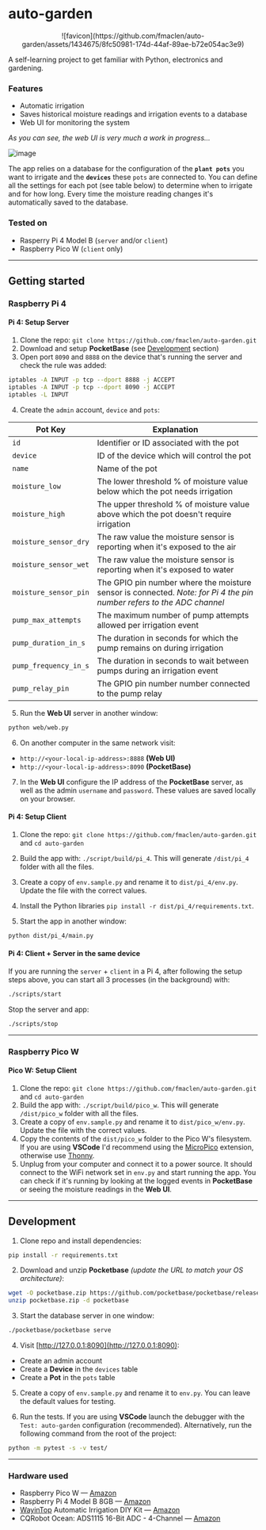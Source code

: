 # auto-garden

<p align="center">![favicon](https://github.com/fmaclen/auto-garden/assets/1434675/8fc50981-174d-44af-89ae-b72e054ac3e9)</p>

A self-learning project to get familiar with Python, electronics and gardening.

### Features

- Automatic irrigation
- Saves historical moisture readings and irrigation events to a database
- Web UI for monitoring the system

_As you can see, the web UI is very much a work in progress..._

![image](https://github.com/fmaclen/auto-garden/assets/1434675/c609872c-84b3-400e-bbe6-70eb5249782a)

The app relies on a database for the configuration of the **`plant pots`** you want to irrigate and the **`devices`** these `pots` are connected to. You can define all the settings for each pot (see table below) to determine when to irrigate and for how long. Every time the moisture reading changes it's automatically saved to the database.

### Tested on

- Rasperry Pi 4 Model B (`server` and/or `client`)
- Raspberry Pico W (`client` only)

---

## Getting started

### Raspberry Pi 4

#### Pi 4: Setup Server

1. Clone the repo: `git clone https://github.com/fmaclen/auto-garden.git`
2. Download and setup **PocketBase** (see [Development](#development) section)
3. Open port `8090` and `8888` on the device that's running the server and check the rule was added:

```bash
iptables -A INPUT -p tcp --dport 8888 -j ACCEPT
iptables -A INPUT -p tcp --dport 8090 -j ACCEPT
iptables -L INPUT
```

4. Create the `admin` account, `device` and `pots`:

| Pot Key               | Explanation                                                                                                           |
| --------------------- | --------------------------------------------------------------------------------------------------------------------- |
| `id`                  | Identifier or ID associated with the pot                                                                              |
| `device`              | ID of the device which will control the pot                                                                           |
| `name`                | Name of the pot                                                                                                       |
| `moisture_low`        | The lower threshold % of moisture value below which the pot needs irrigation                                          |
| `moisture_high`       | The upper threshold % of moisture value above which the pot doesn't require irrigation                                |
| `moisture_sensor_dry` | The raw value the moisture sensor is reporting when it's exposed to the air                                           |
| `moisture_sensor_wet` | The raw value the moisture sensor is reporting when it's exposed to water                                             |
| `moisture_sensor_pin` | The GPIO pin number where the moisture sensor is connected. _Note: for Pi 4 the pin number refers to the ADC channel_ |
| `pump_max_attempts`   | The maximum number of pump attempts allowed per irrigation event                                                      |
| `pump_duration_in_s`  | The duration in seconds for which the pump remains on during irrigation                                               |
| `pump_frequency_in_s` | The duration in seconds to wait between pumps during an irrigation event                                              |
| `pump_relay_pin`      | The GPIO pin number number connected to the pump relay                                                                |

5. Run the **Web UI** server in another window:

```bash
python web/web.py
```

6. On another computer in the same network visit:

- `http://<your-local-ip-address>:8888` **(Web UI)**
- `http://<your-local-ip-address>:8090` **(PocketBase)**

7. In the **Web UI** configure the IP address of the **PocketBase** server, as well as the admin `username` and `password`. These values are saved locally on your browser.

#### Pi 4: Setup Client

1. Clone the repo: `git clone https://github.com/fmaclen/auto-garden.git` and `cd auto-garden`
2. Build the app with: `./script/build/pi_4`. This will generate `/dist/pi_4` folder with all the files.
3. Create a copy of `env.sample.py` and rename it to `dist/pi_4/env.py`. Update the file with the correct values.
4. Install the Python libraries `pip install -r dist/pi_4/requirements.txt`.

5. Start the app in another window:

```bash
python dist/pi_4/main.py
```

#### Pi 4: Client + Server in the same device

If you are running the `server` + `client` in a Pi 4, after following the setup steps above, you can start all 3 processes (in the background) with:

```bash
./scripts/start
```

Stop the server and app:

```bash
./scripts/stop
```

---

### Raspberry Pico W

#### Pico W: Setup Client

1. Clone the repo: `git clone https://github.com/fmaclen/auto-garden.git` and `cd auto-garden`
2. Build the app with: `./script/build/pico_w`. This will generate `/dist/pico_w` folder with all the files.
3. Create a copy of `env.sample.py` and rename it to `dist/pico_w/env.py`. Update the file with the correct values.
4. Copy the contents of the `dist/pico_w` folder to the Pico W's filesystem. If you are using **VSCode** I'd recommend using the [MicroPico](https://github.com/paulober/MicroPico/) extension, otherwise use [Thonny](https://thonny.org/).
5. Unplug from your computer and connect it to a power source. It should connect to the WiFi network set in `env.py` and start running the app. You can check if it's running by looking at the logged events in **PocketBase** or seeing the moisture readings in the **Web UI**.

---

## Development

1. Clone repo and install dependencies:

```bash
pip install -r requirements.txt
```

2. Download and unzip **Pocketbase** _(update the URL to match your OS architecture)_:

```bash
wget -O pocketbase.zip https://github.com/pocketbase/pocketbase/releases/download/v0.16.10/pocketbase_0.16.10_darwin_amd64.zip
unzip pocketbase.zip -d pocketbase
```

3. Start the database server in one window:

```bash
./pocketbase/pocketbase serve
```

4. Visit [http://127.0.0.1:8090](http://127.0.0.1:8090):

- Create an admin account
- Create a **Device** in the `devices` table
- Create a **Pot** in the `pots` table

5. Create a copy of `env.sample.py` and rename it to `env.py`. You can leave the default values for testing.

6. Run the tests. If you are using **VSCode** launch the debugger with the `Test: auto-garden` configuration (recommended). Alternatively, run the following command from the root of the project:

```bash
python -m pytest -s -v test/
```

---

### Hardware used

- Raspberry Pico W — [Amazon](https://www.amazon.com/Raspberry-Pico-Header-Pre-soldered-Headers/dp/B0BCFNX7KF?&_encoding=UTF8&tag=str1ct04st3r-20&linkCode=ur2&linkId=cdda9d5a8ca6995692981e911cece39c&camp=1789&creative=9325)
- Raspberry Pi 4 Model B 8GB — [Amazon](https://www.amazon.com/Raspberry-Pi-Computer-Suitable-Workstation/dp/B0899VXM8F/ref=sr_1_1?keywords=raspberry+pi+8gb&qid=1688998636&sr=8-1&ufe=app_do%253Aamzn1.fos.18ed3cb5-28d5-4975-8bc7-93deae8f9840&_encoding=UTF8&tag=str1ct04st3r-20&linkCode=ur2&linkId=a16c5297cc8d7943b6fc6e316b44c16d&camp=1789&creative=9325)
- [WayinTop](https://github.com/wayintop) Automatic Irrigation DIY Kit — [Amazon](https://www.amazon.com/gp/product/B07TMVNTDK/ref=ox_sc_act_title_1?smid=A22PZZC3JNHS9L&psc=1&_encoding=UTF8&tag=str1ct04st3r-20&linkCode=ur2&linkId=ce6d47f9b6c66d7ddfdfc58f7a0bfc32&camp=1789&creative=9325)
- CQRobot Ocean: ADS1115 16-Bit ADC - 4-Channel — [Amazon](https://www.amazon.com/gp/product/B08KFZ3PVT/ref=ppx_yo_dt_b_asin_title_o04_s00?ie=UTF8&psc=1&_encoding=UTF8&=str1ct04st3r-20&=ur2&=4cb6e0c4e9a39c09c126b68243484574&=1789&=9325)

